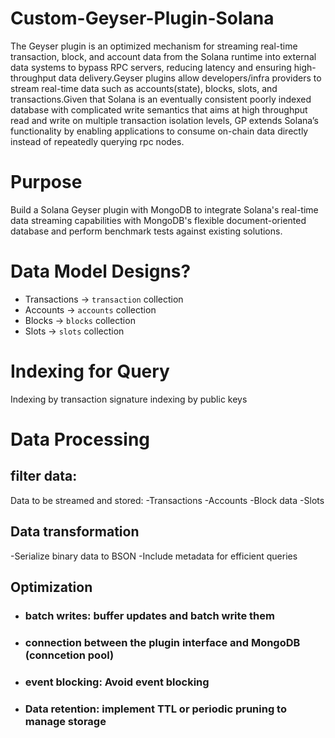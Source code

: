 # Custom-Geyser-Plugin-Solana
The Geyser plugin is an optimized mechanism for streaming real-time transaction, block, and account data from the Solana runtime into external data systems to bypass RPC servers, reducing latency and ensuring high-throughput data delivery.Geyser plugins allow developers/infra providers to stream real-time data such as accounts(state), blocks, slots, and transactions.Given that Solana is an eventually consistent poorly indexed database with complicated write semantics that aims at high throughput read and write on multiple transaction isolation levels, GP extends Solana’s functionality by enabling applications to consume on-chain data directly instead of repeatedly querying rpc nodes.

# Purpose
Build a Solana Geyser plugin with MongoDB to integrate Solana's real-time data streaming capabilities with MongoDB's flexible document-oriented database and perform benchmark tests against existing solutions.

# Data Model Designs?
- Transactions -> `transaction` collection
- Accounts    ->  `accounts` collection
- Blocks      ->  `blocks` collection
- Slots       ->  `slots` collection

# Indexing for Query 
Indexing by transaction signature
indexing by public keys

# Data Processing
## filter data:
Data to be streamed and stored:
-Transactions
-Accounts
-Block data
-Slots

## Data transformation
-Serialize binary data to BSON 
-Include metadata for efficient queries

## Optimization
- ### batch writes: buffer updates and batch write them
- ### connection between the plugin interface and MongoDB (conncetion pool)
- ###  event blocking: Avoid event blocking
- ### Data retention: implement TTL or periodic pruning to manage storage

